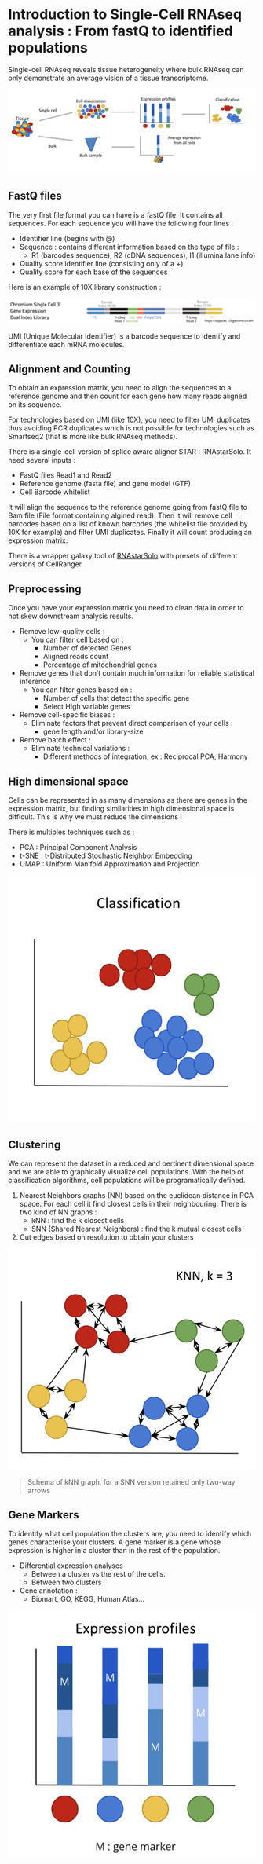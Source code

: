 # Introduction to Single-Cell RNAseq analysis : From fastQ to identified populations

Single-cell RNAseq reveals tissue heterogeneity where bulk RNAseq can only demonstrate an average vision of a tissue transcriptome.

![](images/schematic_introduction.png)

## FastQ files

The very first file format you can have is a fastQ file. It contains all sequences. For each sequence you will have the following four lines :

- Identifier line (begins with @)
- Sequence : contains different information based on the type of file :
    - R1 (barcodes sequence), R2 (cDNA sequences), I1 (illumina lane info)
- Quality score identifier line (consisting only of a +)
- Quality score for each base of the sequences

Here is an example of 10X library construction :

![](images/10X_library_construction.png)

UMI (Unique Molecular Identifier) is a barcode sequence to identify and differentiate each mRNA molecules.

## Alignment and Counting

To obtain an expression matrix, you need to align the sequences to a reference genome and then count for each gene how many reads aligned on its sequence.

For technologies based on UMI (like 10X), you need to filter UMI duplicates thus avoiding PCR duplicates which is not possible for technologies such as Smartseq2 (that is more like bulk RNAseq methods).

There is a single-cell version of splice aware aligner STAR : RNAstarSolo. It need several inputs :

- FastQ files Read1 and Read2
- Reference genome (fasta file) and gene model (GTF)
- Cell Barcode whitelist

It will align the sequence to the reference genome going from fastQ file to Bam file (File format containing algined read). Then it will remove cell barcodes based on a list of known barcodes (the whitelist file provided by 10X for example) and filter UMI duplicates. Finally it will count producing an expression matrix.

There is a wrapper galaxy tool of [RNAstarSolo](https://toolshed.g2.bx.psu.edu/view/iuc/rna_starsolo/eec9494fdafa) with presets of different versions of CellRanger.

## Preprocessing

Once you have your expression matrix you need to clean data in order to not skew downstream analysis results.

- Remove low-quality cells :
    - You can filter cell based on :
        - Number of detected Genes
        - Aligned reads count
        - Percentage of mitochondrial genes
- Remove genes that don’t contain much information for reliable statistical inference
    - You can filter genes based on :
        - Number of cells that detect the specific gene
        - Select High variable genes
- Remove cell-specific biases :
    - Eliminate factors that prevent direct comparison of your cells :
        - gene length and/or library-size
- Remove batch effect :
    - Eliminate technical variations :
        - Different methods of integration, ex : Reciprocal PCA, Harmony

## High dimensional space

Cells can be represented in as many dimensions as there are genes in the expression matrix, but finding similarities in high dimensional space is difficult. This is why we must reduce the dimensions !

There is multiples techniques such as :

- PCA : Principal Component Analysis
- t-SNE : t-Distributed Stochastic Neighbor Embedding
- UMAP : Uniform Manifold Approximation and Projection

![](images/classification.png)

## Clustering

We can represent the dataset in a reduced and pertinent dimensional space and we are able to graphically visualize cell populations. With the help of classification algorithms, cell populations will be programatically defined.

1. Nearest Neighbors graphs (NN) based on the euclidean distance in PCA space. For each cell it find closest cells in their neighbouring. There is two kind of NN graphs :
    - kNN : find the k closest cells
    - SNN (Shared Nearest Neighbors) : find the k mutual closest cells
2. Cut edges based on resolution to obtain your clusters

![](images/knn.png)
>Schema of kNN graph, for a SNN version retained only two-way arrows

## Gene Markers

To identify what cell population the clusters are, you need to identify which genes characterise your clusters.
A gene marker is a gene whose expression is higher in a cluster than in the rest of the population.

- Differential expression analyses
    - Between a cluster vs the rest of the cells.
    - Between two clusters
- Gene annotation :
    - Biomart, GO, KEGG, Human Atlas…

![](images/markers.png)

